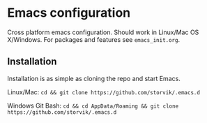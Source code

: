 # Emacs configuration

Cross platform emacs configuration.
Should work in Linux/Mac OS X/Windows.
For packages and features see `emacs_init.org`.

## Installation

Installation is as simple as cloning the repo and start Emacs.

Linux/Mac: `cd && git clone https://github.com/storvik/.emacs.d`

Windows Git Bash: `cd && cd AppData/Roaming && git clone https://github.com/storvik/.emacs.d`

